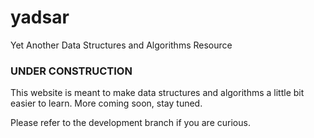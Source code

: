 # yadsar
Yet Another Data Structures and Algorithms Resource

### UNDER CONSTRUCTION

This website is meant to make data structures and algorithms a little bit easier to learn. More coming soon, stay tuned. 

Please refer to the development branch if you are curious. 